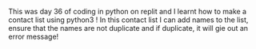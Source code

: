 This was day 36 of coding in python on replit and I learnt how to make a contact list using python3 ! In this contact list I can add names to the list, ensure that the names are not duplicate and if duplicate, it will gie out an error message! 

